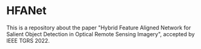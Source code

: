 # HFANet
This is a repository about the paper "Hybrid Feature Aligned Network for Salient Object Detection in Optical Remote Sensing Imagery", accepted by IEEE TGRS 2022.
